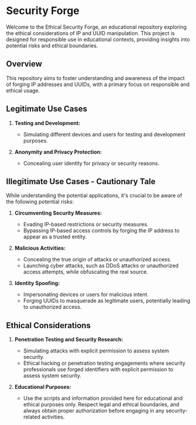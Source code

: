 # Security Forge

Welcome to the Ethical Security Forge, an educational repository exploring the ethical considerations of IP and UUID manipulation. This project is designed for responsible use in educational contexts, providing insights into potential risks and ethical boundaries.

## Overview

This repository aims to foster understanding and awareness of the impact of forging IP addresses and UUIDs, with a primary focus on responsible and ethical usage.

## Legitimate Use Cases

1. **Testing and Development:**
   - Simulating different devices and users for testing and development purposes.

2. **Anonymity and Privacy Protection:**
   - Concealing user identity for privacy or security reasons.

## Illegitimate Use Cases - Cautionary Tale

While understanding the potential applications, it's crucial to be aware of the following potential risks:

1. **Circumventing Security Measures:**
   - Evading IP-based restrictions or security measures.
   - Bypassing IP-based access controls by forging the IP address to appear as a trusted entity.

2. **Malicious Activities:**
   - Concealing the true origin of attacks or unauthorized access.
   - Launching cyber attacks, such as DDoS attacks or unauthorized access attempts, while obfuscating the real source.

3. **Identity Spoofing:**
   - Impersonating devices or users for malicious intent.
   -  Forging UUIDs to masquerade as legitimate users, potentially leading to unauthorized access.

## Ethical Considerations

1. **Penetration Testing and Security Research:**
   - Simulating attacks with explicit permission to assess system security.
   - Ethical hacking or penetration testing engagements where security professionals use forged identifiers with explicit permission to assess system security.

2. **Educational Purposes:**
   - Use the scripts and information provided here for educational and ethical purposes only. Respect legal and ethical boundaries, and always obtain proper authorization before engaging in any security-related activities.
